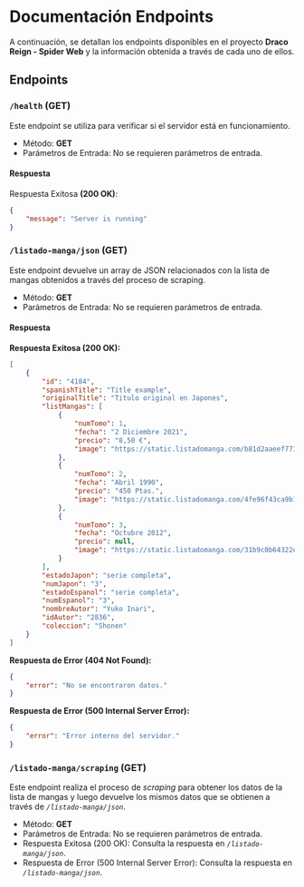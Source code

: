 # Documentación Endpoints
A continuación, se detallan los endpoints disponibles en el proyecto **Draco Reign - Spider Web** y la información obtenida a través de cada uno de ellos.

## Endpoints
### `/health` (GET)
Este endpoint se utiliza para verificar si el servidor está en funcionamiento.
- Método: **GET**
- Parámetros de Entrada: No se requieren parámetros de entrada.
#### Respuesta
Respuesta Exitosa **(200 OK)**:
```JSON
{
    "message": "Server is running"
}
```

### `/listado-manga/json` (GET)
Este endpoint devuelve un array de JSON relacionados con la lista de mangas obtenidos a través del proceso de scraping.
- Método: **GET**
- Parámetros de Entrada: No se requieren parámetros de entrada.
#### Respuesta
**Respuesta Exitosa (200 OK):**
```JSON
[
    {
        "id": "4184",
        "spanishTitle": "Title example",
        "originalTitle": "Titulo original en Japones",
        "listMangas": [
            {
                "numTomo": 1,
                "fecha": "2 Diciembre 2021",
                "precio": "8,50 €",
                "image": "https://static.listadomanga.com/b81d2aaeef77110d5a98bcf656c64dcd.jpg"
            },
            {
                "numTomo": 2,
                "fecha": "Abril 1990",
                "precio": "450 Ptas.",
                "image": "https://static.listadomanga.com/4fe96f43ca9b1ff44bf5c6bfa900fa62.jpg"
            },
            {
                "numTomo": 3,
                "fecha": "Octubre 2012",
                "precio": null,
                "image": "https://static.listadomanga.com/31b9c0b64322e1cc7b98ea724dc11bd9.jpg"
            }
        ],
        "estadoJapon": "serie completa",
        "numJapon": "3",
        "estadoEspanol": "serie completa",
        "numEspanol": "3",
        "nombreAutor": "Yuko Inari",
        "idAutor": "2836",
        "coleccion": "Shonen"
    }
]

```
**Respuesta de Error (404 Not Found):**
```JSON
{
    "error": "No se encontraron datos."
}
```

**Respuesta de Error (500 Internal Server Error):**
```JSON
{
    "error": "Error interno del servidor."
}
```

### `/listado-manga/scraping` (GET)

Este endpoint realiza el proceso de *scraping* para obtener los datos de la lista de mangas y luego devuelve los mismos datos que se obtienen a través de *`/listado-manga/json`*.

- Método: **GET**
- Parámetros de Entrada: No se requieren parámetros de entrada.
- Respuesta Exitosa (200 OK): Consulta la respuesta en *`/listado-manga/json`*.
- Respuesta de Error (500 Internal Server Error): Consulta la respuesta en *`/listado-manga/json`*.